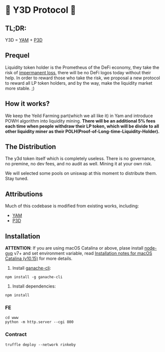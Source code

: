 #  :satellite: Y3D Protocol :satellite:

## TL;DR:

Y3D = [YAM](https://yam.finance) + [P3D](https://powh.io)

## Prequel 

Liquidity token holder is the Prometheus of the DeFi economy, they take the risk of [impermanent loss](https://medium.com/@pintail/uniswap-a-good-deal-for-liquidity-providers-104c0b6816f2), there will be no DeFi logos today without their help. In order to reward those who take the risk, we proposal a new protocol to reward all LP token holders, and by the way, make the liquidity market more stable. ;)

## How it works?

We keep the Yeild Farming part(which we all like it) in Yam and introduce POWH algorithm into liquidity mining. **There will be an additional 5% fees each time when people withdraw their LP token, which will be divide to all other liquidity miner as their POLH(Proof-of-Long-time-Liquidity-Holder).**

## The Distribution

The y3d token itself which is completely useless. There is no governance, no premine, no dev fees, and no audit as well. Mining it at your own risk.

We will selected some pools on uniswap at this moment to distribute them. Stay tuned.

## Attributions
Much of this codebase is modified from existing works, including:
- [YAM](https://yam.finance)
- [P3D](https://powh.io)

## Installation

**ATTENTION**: If you are using macOS Catalina or above, plase install [node-gyp](https://github.com/nodejs/node-gyp) v7+ and set environment variable, read [Installation notes for macOS Catalina (v10.15)](https://github.com/nodejs/node-gyp/blob/master/macOS_Catalina.md) for more details.

1. Install [ganache-cli](https://github.com/trufflesuite/ganache-cli):

```shell
npm install -g ganache-cli
```

1. Install dependencies:

```shell
npm install
```

### FE
```shell
cd www
python -m http.server --cgi 800
```

### Contract
```shell
truffle deploy --network rinkeby
```
